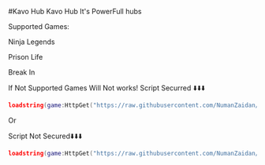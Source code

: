 #Kavo Hub
Kavo Hub It's PowerFull hubs

Supported Games:

Ninja Legends

Prison Life

Break In

If Not Supported Games Will Not works!
Script Securred ⬇️⬇️⬇️
```lua
loadstring(game:HttpGet("https://raw.githubusercontent.com/NumanZaidan/CheckMateKavoHub/main/CheckMate"))()
```
Or

Script Not Secured⬇️⬇️⬇️
```lua
loadstring(game:HttpGet("https://raw.githubusercontent.com/NumanZaidan/KavoHub/main/KavoHubMainGui"))()
```
